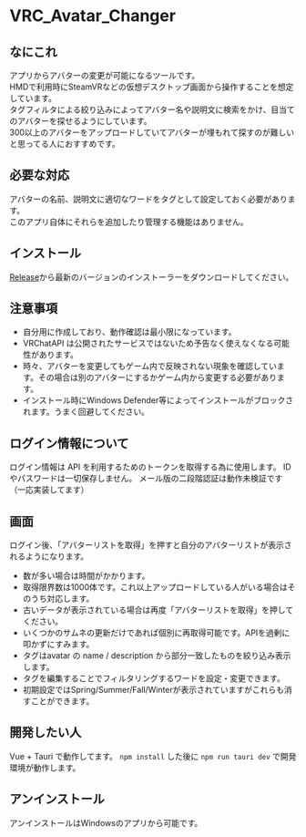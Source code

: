 # VRC_Avatar_Changer

## なにこれ

アプリからアバターの変更が可能になるツールです。  
HMDで利用時にSteamVRなどの仮想デスクトップ画面から操作することを想定しています。  
タグフィルタによる絞り込みによってアバター名や説明文に検索をかけ、目当てのアバターを探せるようにしています。  
300以上のアバターをアップロードしていてアバターが埋もれて探すのが難しいと思ってる人におすすめです。  

## 必要な対応

アバターの名前、説明文に適切なワードをタグとして設定しておく必要があります。  
このアプリ自体にそれらを追加したり管理する機能はありません。

## インストール

[Release](https://github.com/gifumaster/vrc_avatar_changer2/releases)から最新のバージョンのインストーラーをダウンロードしてください。

## 注意事項

- 自分用に作成しており、動作確認は最小限になっています。  
- VRChatAPI は公開されたサービスではないため予告なく使えなくなる可能性があります。
- 時々、アバターを変更してもゲーム内で反映されない現象を確認しています。その場合は別のアバターにするかゲーム内から変更する必要があります。
- インストール時にWindows Defender等によってインストールがブロックされます。うまく回避してください。
 
## ログイン情報について

ログイン情報は API を利用するためのトークンを取得する為に使用します。
ID やパスワードは一切保存しません。
メール版の二段階認証は動作未検証です（一応実装してます）

## 画面

ログイン後、「アバターリストを取得」を押すと自分のアバターリストが表示されるようになります。

- 数が多い場合は時間がかかります。
- 取得限界数は1000体です。これ以上アップロードしている人がいる場合はそのうち対応します。
- 古いデータが表示されている場合は再度「アバターリストを取得」を押してください。
- いくつかのサムネの更新だけであれば個別に再取得可能です。APIを過剰に叩かずにすみます。
- タグはavatar の name / description から部分一致したものを絞り込み表示します。
- タグを編集することでフィルタリングするワードを設定・変更できます。
- 初期設定ではSpring/Summer/Fall/Winterが表示されていますがこれらも消すことができます。

## 開発したい人

Vue + Tauri で動作してます。 
`npm install` した後に `npm run tauri dev`
で開発環境が動作します。  

## アンインストール

アンインストールはWindowsのアプリから可能です。

